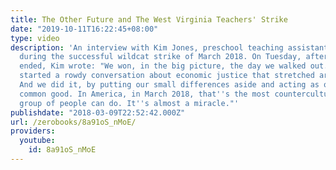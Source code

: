 ```yaml
---
title: The Other Future and The West Virginia Teachers' Strike
date: "2019-10-11T16:22:45+08:00"
type: video
description: 'An interview with Kim Jones, preschool teaching assistant, in West Virginia
  during the successful wildcat strike of March 2018. On Tuesday, after the strike
  ended, Kim wrote: "We won, in the big picture, the day we walked out. Because we
  started a rowdy conversation about economic justice that stretched around the world.
  And we did it, by putting our small differences aside and acting as one for the
  common good. In America, in March 2018, that''s the most countercultural thing a
  group of people can do. It''s almost a miracle."'
publishdate: "2018-03-09T22:52:42.000Z"
url: /zerobooks/8a91oS_nMoE/
providers:
  youtube:
    id: 8a91oS_nMoE
---
```

